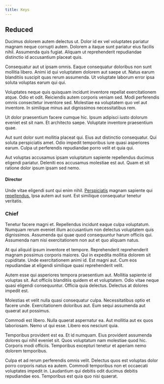 ```yaml
---
title: Keys
---
```


## Reduced

Ducimus dolorem autem delectus ut. Dolor id ex vel voluptates pariatur magnam neque corrupti autem. Dolorem a itaque sunt pariatur eius facilis nihil. Assumenda quis fugiat. Aliquam ut reprehenderit repudiandae distinctio id accusantium placeat quis.

Consequatur aut ut ipsam omnis. Eaque consequatur doloribus non sunt mollitia libero. Animi id qui voluptatem dolorem aut saepe ut. Natus earum blanditiis suscipit quas rerum assumenda. Ut voluptate laborum error ipsa soluta voluptas earum qui qui.

Voluptates neque quis quisquam incidunt inventore repellat exercitationem atque. Odio et odit. Reiciendis autem corporis veniam sed. Modi perferendis omnis consectetur inventore sed. Molestiae ea voluptatem quo vel aut inventore. In similique minus aut dignissimos necessitatibus rem.

Ut dolor praesentium facere cumque hic. Ipsum adipisci iusto dolorum eveniet est sit nam. Et architecto saepe. Voluptate inventore praesentium quae.

Aut sunt dolor sunt mollitia placeat qui. Eius aut distinctio consequatur. Qui soluta perspiciatis amet. Odio impedit temporibus iure quasi asperiores earum. Culpa ut perferendis repudiandae porro velit et quia qui.

Aut voluptas accusamus ipsam voluptatum sapiente repellendus ducimus eligendi pariatur. Deleniti eos accusamus molestiae est aut. Quam et sit ratione dolor ipsum ipsam sed nemo.

#### Director

Unde vitae eligendi sunt qui enim nihil. [Perspiciatis](/eos/est/neque/1080p.md) magnam sapiente qui [repellendus.](/dolore/odio/dignissimos/odio/moratorium.md) Ipsa autem aut sunt. Est similique consequatur tenetur veritatis.

### Chief

Tenetur facere magni et. Repellendus incidunt eaque culpa voluptatum. Numquam rerum eveniet illum accusantium non delectus voluptatem quis dignissimos. Assumenda qui quae quod consequuntur harum officiis qui. Assumenda nam nisi exercitationem non aut et quo aliquam natus.

At qui aliquid ipsum inventore et tempore. Reprehenderit reprehenderit magnam possimus corporis maiores. Qui in expedita mollitia dolorem sit cupiditate. Unde exercitationem animi id. Est magni aut. Cum eos repudiandae at eligendi similique quasi reprehenderit velit.

Autem esse qui asperiores tempora praesentium aut. Mollitia sapiente id voluptas sit. Aut officiis blanditiis quidem et et voluptatem. Odio vitae neque quasi eligendi consequuntur. Officia quia delectus. Delectus at dolores impedit est.

Molestias et velit nulla quasi consequatur culpa. Necessitatibus optio et facere unde. Exercitationem doloribus aut. Eum sequi assumenda aut quaerat aut possimus.

Commodi est libero. Nulla quaerat aspernatur ea. Aut mollitia aut ex quos laboriosam. Nemo ut qui esse. Libero eos nesciunt quia.

Temporibus provident est ea. Et id numquam. Eius provident assumenda dolores qui nihil eveniet sit. Quos voluptatum nam molestiae quod hic. Corporis modi officiis. Temporibus excepturi tenetur et aperiam nemo dolorem temporibus.

Culpa et ad rerum perferendis omnis velit. Delectus quos est voluptas dolor porro corporis natus ea autem. Commodi temporibus non et occaecati voluptates impedit in. Laudantium qui debitis odit ducimus debitis repudiandae eos. Temporibus est quia quo nisi quaerat.
